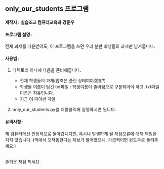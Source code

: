 ## only_our_students 프로그램
#### 제작자 : 실습조교 컴퓨터교육과 강준우

#### 프로그램 설명 :
전체 과제를 다운받아도, 이 프로그램을 쓰면 우리 분반 학생들의 과제만 남겨줍니다.<br/>

#### 사용법 :
1. 디렉토리 하나에 다음을 준비해줍니다.
    * 전체 학생들의 과제(압축은 풀린 상태여야겠죠?)
    * 학생들 이름이 담긴 txt파일 : 학생이름이 줄바꿈으로 구분되어야 하고, txt파일 이름은 자유입니다.
    * 지금 이 파이썬 파일

2. only_our_students.py를 더블클릭해 실행하시면 됩니다.<br/>

#### 유의사항 :
제 컴퓨터에선 안정적으로 돌아갑니다만, 혹시나 발생하게 될 채점오류에 대해 책임을 지지 않습니다.
(맥에서 오작동한다는 제보가 들어왔으니, 가급적이면 윈도우로 돌려주세요.)<br/><br/>

즐거운 채점 되세요.